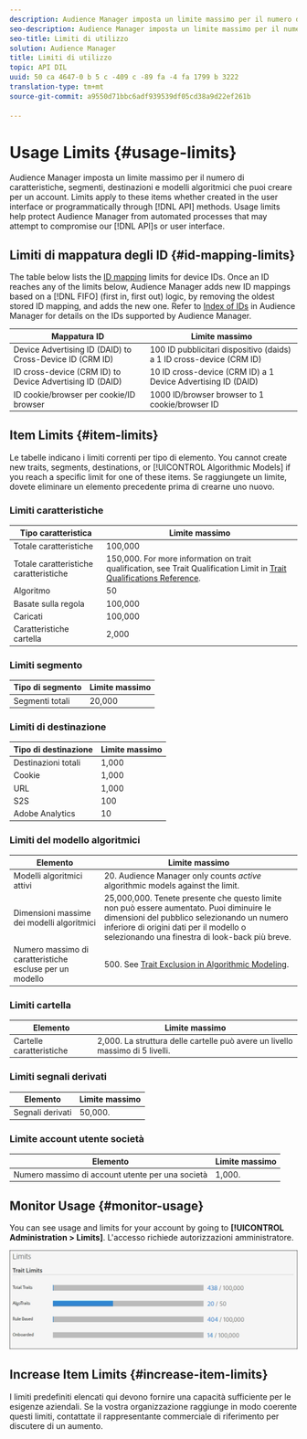 ```yaml
---
description: Audience Manager imposta un limite massimo per il numero di caratteristiche, segmenti, destinazioni e modelli algoritmici che puoi creare per un account. I limiti si applicano a questi elementi sia creati nell'interfaccia utente sia mediante metodi API. I limiti di utilizzo aiutano a proteggere Audience Manager dai processi automatizzati che possono tentare di compromettere le nostre API o l'interfaccia utente.
seo-description: Audience Manager imposta un limite massimo per il numero di caratteristiche, segmenti, destinazioni e modelli algoritmici che puoi creare per un account. I limiti si applicano a questi elementi sia creati nell'interfaccia utente sia mediante metodi API. I limiti di utilizzo aiutano a proteggere Audience Manager dai processi automatizzati che possono tentare di compromettere le nostre API o l'interfaccia utente.
seo-title: Limiti di utilizzo
solution: Audience Manager
title: Limiti di utilizzo
topic: API DIL
uuid: 50 ca 4647-0 b 5 c -409 c -89 fa -4 fa 1799 b 3222
translation-type: tm+mt
source-git-commit: a9550d71bbc6adf939539df05cd38a9d22ef261b

---
```



# Usage Limits {#usage-limits}

Audience Manager imposta un limite massimo per il numero di caratteristiche, segmenti, destinazioni e modelli algoritmici che puoi creare per un account. Limits apply to these items whether created in the user interface or programmatically through [!DNL API] methods. Usage limits help protect Audience Manager from automated processes that may attempt to compromise our [!DNL API]s or user interface.

## Limiti di mappatura degli ID {#id-mapping-limits}

The table below lists the [ID mapping](../../integration/sending-audience-data/batch-data-transfer-explained/id-sync-http.md) limits for device IDs. Once an ID reaches any of the limits below, Audience Manager adds new ID mappings based on a [!DNL FIFO] (first in, first out) logic, by removing the oldest stored ID mapping, and adds the new one. Refer to [Index of IDs](../../reference/ids-in-aam.md) in Audience Manager for details on the IDs supported by Audience Manager.

| Mappatura ID | Limite massimo |
|-----------|-------------- |
| Device Advertising ID (DAID) to Cross-Device ID (CRM ID) | 100 ID pubblicitari dispositivo (daids) a 1 ID cross-device (CRM ID) |
| ID cross-device (CRM ID) to Device Advertising ID (DAID) | 10 ID cross-device (CRM ID) a 1 Device Advertising ID (DAID) |
| ID cookie/browser per cookie/ID browser | 1000 ID/browser browser to 1 cookie/browser ID |

## Item Limits {#item-limits}

Le tabelle indicano i limiti correnti per tipo di elemento. You cannot create new traits, segments, destinations, or [!UICONTROL Algorithmic Models] if you reach a specific limit for one of these items. Se raggiungete un limite, dovete eliminare un elemento precedente prima di crearne uno nuovo.

### Limiti caratteristiche

| Tipo caratteristica | Limite massimo |
| -------------------------- | ------------------------------------- |
| Totale caratteristiche | 100,000 |
| Totale caratteristiche caratteristiche | 150,000. For more information on trait qualification, see Trait Qualification Limit in [Trait Qualifications Reference](/help/using/features/traits/trait-qualification-reference.md#trait-qualification-limit). |
| Algoritmo | 50 |
| Basate sulla regola | 100,000 |
| Caricati | 100,000 |
| Caratteristiche cartella | 2,000 |

### Limiti segmento

| Tipo di segmento | Limite massimo |
| -------------- | ------------- |
| Segmenti totali | 20,000 |

### Limiti di destinazione

| Tipo di destinazione | Limite massimo |
| ------------------ | ------------- |
| Destinazioni totali | 1,000 |
| Cookie | 1,000 |
| URL | 1,000 |
| S2S | 100 |
| Adobe Analytics | 10 |

### Limiti del modello algoritmici

| Elemento | Limite massimo |
| -------- | ----- |
| Modelli algoritmici attivi | 20. Audience Manager only counts *active* algorithmic models against the limit. |
| Dimensioni massime dei modelli algoritmici | 25,000,000.  Tenete presente che questo limite non può essere aumentato. Puoi diminuire le dimensioni del pubblico selezionando un numero inferiore di origini dati per il modello o selezionando una finestra di look-back più breve. |
| Numero massimo di caratteristiche escluse per un modello | 500. See [Trait Exclusion in Algorithmic Modeling](/help/using/features/algorithmic-models/trait-exclusion-algo-models.md). |

### Limiti cartella

| Elemento | Limite massimo |
| ------------- | ------------------ |
| Cartelle caratteristiche | 2,000.  La struttura delle cartelle può avere un livello massimo di 5 livelli. |

### Limiti segnali derivati

| Elemento | Limite massimo |
| --------------- | ------------- |
| Segnali derivati | 50,000. |

### Limite account utente società

| Elemento | Limite massimo |
| ----------- | ------------- |
| Numero massimo di account utente per una società | 1,000. |

## Monitor Usage {#monitor-usage}

You can see usage and limits for your account by going to **[!UICONTROL Administration > Limits]**. L'accesso richiede autorizzazioni amministratore.

![l'immagine limita l'utilizzo](assets/usage-limits.png)

## Increase Item Limits {#increase-item-limits}

I limiti predefiniti elencati qui devono fornire una capacità sufficiente per le esigenze aziendali. Se la vostra organizzazione raggiunge in modo coerente questi limiti, contattate il rappresentante commerciale di riferimento per discutere di un aumento.